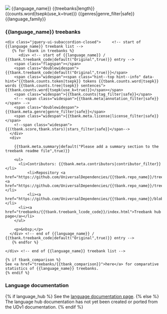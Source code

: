 
  <div>   <!-- start of {{language_name}} accordion row -->
    <span class="flagspan"><img class="flag" src="flags/svg/{{flag}}.svg" /></span>
    <span class="doublewidespan">{{language_name}}</span>
    <span class="widespan"><span class="hint--top hint--info" data-hint="{{treebanks|length}} treebank{% if treebanks|length > 1 %}s{% endif %}">{{treebanks|length}}</span></span>
    <span class="widespan"><span class="hint--top hint--info" data-hint="{{counts.token|tsepk}} tokens {{counts.word|tsepk}} words {{counts.tree|tsepk}} sentences">{{counts.word|tsepk(use_k=true)}}</span></span>
    <span class="doublewidespan">{{genres|genre_filter|safe}}</span>
    <span class="triplewidespan">{{language_family}}</span>

  </div>   <!-- end of {{language_name}} accordion row -->

  <div>   <!-- start of {{language_name}} accordion body -->

  <!-- empty space so tooltip fits -->
  <h3> {{language_name}} treebanks</h3>

    <div class="jquery-ui-subaccordion-closed">     <!-- start of {{language_name}} treebank list -->
       {% for tbank in treebanks %}
     	  <div> <!-- start of {{language_name}} / {{tbank.treebank_code|default("Original",true)}} entry -->
	    <span class="flagspan"></span>
	    <span class="doublewidespan">{{tbank.treebank_code|default("Original",true)}}</span>
	    <span class="widespan"><span class="hint--top hint--info" data-hint="{{tbank.counts.token|tsepk}} tokens {{tbank.counts.word|tsepk}} words {{tbank.counts.tree|tsepk}} sentences">{{tbank.counts.word|tsepk(use_k=true)}}</span></span>
	    <span class="widespan">{{tbank.counts|tag_filter|safe}}</span>
	    <!-- <span class="widespan">{{tbank.meta|annotation_filter|safe}}</span> -->
	    <span class="doublewidespan">{{tbank.meta.genre|genre_filter|safe}}</span>
	    <span class="widespan">{{tbank.meta.license|license_filter|safe}}</span>
	    <!--span class="widespan">{{(tbank.score,tbank.stars)|stars_filter|safe}}</span-->
	  </div>
	  <div>

	    {{tbank.meta.summary|default("Please add a summary section to the treebank readme file",true)}}

	    <ul>
	      <li>Contributors: {{tbank.meta.contributors|contributor_filter}} </li>
              <li>Repository <a href="https://github.com/UniversalDependencies/{{tbank.repo_name}}/tree/master">master</a> <a href="https://github.com/UniversalDependencies/{{tbank.repo_name}}/tree/dev">dev</a></li>
              <li><a href="https://github.com/UniversalDependencies/{{tbank.repo_name}}/blob/dev/{{tbank.readme_file}}">README</a></li>
	      <li><a href="treebanks/{{tbank.treebank_lcode_code}}/index.html">Treebank hub page</a></li>
	    </ul>

	    <p>&nbsp;</p>
	  </div> <!-- end of {{language_name}} / {{tbank.treebank_code|default("Original",true)}} entry -->
       {% endfor %}

    </div> <!-- end of {{language_name}} treebank list -->

    {% if tbank_comparison %}
    See <a href="treebanks/{{tbank_comparison}}">here</a> for comparative statistics of {{language_name}} treebanks.
    {% endif %}

  <h3> Language documentation </h3>

  {% if language_hub %}
  See the <a href="{{language_code}}/index.html">language documentation page</a>.
  {% else %}
  The language hub documentation has not yet been created or ported from the UDv1 documentation.
  {% endif %}

  </div>   <!-- end of {{language_name}} accordion body -->
